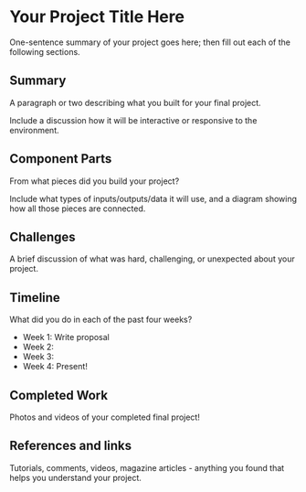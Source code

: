 # Your Project Title Here

One-sentence summary of your project goes here; then fill out each of the following sections.

## Summary

A paragraph or two describing what you built for your final project.

Include a discussion how it will be interactive or responsive to the environment.

## Component Parts

From what pieces did you build your project?

Include what types of inputs/outputs/data it will use, and a diagram showing how all those pieces are connected.

## Challenges

A brief discussion of what was hard, challenging, or unexpected about your project.

## Timeline

What did you do in each of the past four weeks?

- Week 1: Write proposal
- Week 2: 
- Week 3: 
- Week 4: Present!

## Completed Work

Photos and videos of your completed final project!

## References and links

Tutorials, comments, videos, magazine articles - anything you found that helps you understand your project.

